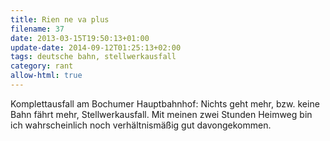 ```yaml
---
title: Rien ne va plus
filename: 37
date: 2013-03-15T19:50:13+01:00
update-date: 2014-09-12T01:25:13+02:00
tags: deutsche bahn, stellwerkausfall
category: rant
allow-html: true
---
```


<p>Komplettausfall am Bochumer Hauptbahnhof: Nichts geht mehr, bzw. keine Bahn fährt mehr, Stellwerkausfall. Mit meinen zwei Stunden Heimweg bin ich wahrscheinlich noch verhältnismäßig gut davongekommen.</p>


